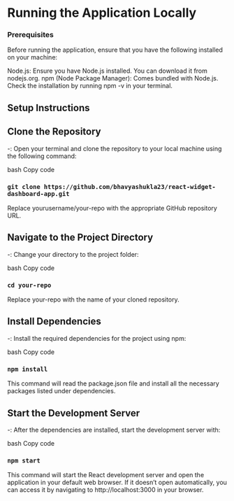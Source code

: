 # Running the Application Locally

### Prerequisites
Before running the application, ensure that you have the following installed on your machine:

Node.js: Ensure you have Node.js installed. You can download it from nodejs.org.
npm (Node Package Manager): Comes bundled with Node.js. Check the installation by running npm -v in your terminal.

## Setup Instructions

## Clone the Repository

-: Open your terminal and clone the repository to your local machine using the following command:

bash
Copy code
### `git clone https://github.com/bhavyashukla23/react-widget-dashboard-app.git`

Replace yourusername/your-repo with the appropriate GitHub repository URL.

## Navigate to the Project Directory

-: Change your directory to the project folder:

bash
Copy code
### `cd your-repo`

Replace your-repo with the name of your cloned repository.


## Install Dependencies

-: Install the required dependencies for the project using npm:

bash
Copy code

### `npm install`
This command will read the package.json file and install all the necessary packages listed under dependencies.

## Start the Development Server

-: After the dependencies are installed, start the development server with:

bash
Copy code

### `npm start`

This command will start the React development server and open the application in your default web browser. If it doesn’t open automatically, you can access it by navigating to http://localhost:3000 in your browser.